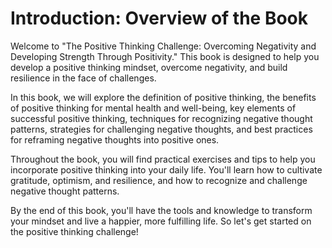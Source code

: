 Introduction: Overview of the Book
==================================

Welcome to "The Positive Thinking Challenge: Overcoming Negativity and Developing Strength Through Positivity." This book is designed to help you develop a positive thinking mindset, overcome negativity, and build resilience in the face of challenges.

In this book, we will explore the definition of positive thinking, the benefits of positive thinking for mental health and well-being, key elements of successful positive thinking, techniques for recognizing negative thought patterns, strategies for challenging negative thoughts, and best practices for reframing negative thoughts into positive ones.

Throughout the book, you will find practical exercises and tips to help you incorporate positive thinking into your daily life. You'll learn how to cultivate gratitude, optimism, and resilience, and how to recognize and challenge negative thought patterns.

By the end of this book, you'll have the tools and knowledge to transform your mindset and live a happier, more fulfilling life. So let's get started on the positive thinking challenge!
